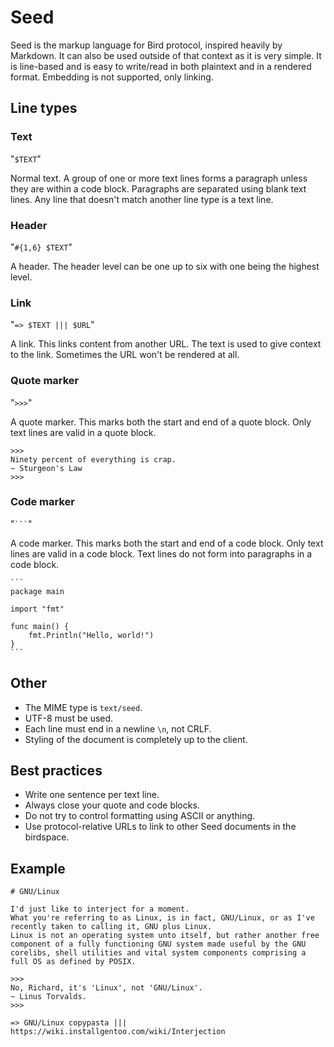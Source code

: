 # Seed

Seed is the markup language for Bird protocol, inspired heavily by Markdown.
It can also be used outside of that context as it is very simple.
It is line-based and is easy to write/read in both plaintext and in a rendered format.
Embedding is not supported, only linking.

## Line types

### Text

"`$TEXT`"

Normal text.
A group of one or more text lines forms a paragraph unless they are within a code block.
Paragraphs are separated using blank text lines.
Any line that doesn't match another line type is a text line.

### Header

"`#{1,6} $TEXT`"

A header.
The header level can be one up to six with one being the highest level.

### Link

"`=> $TEXT ||| $URL`"

A link.
This links content from another URL.
The text is used to give context to the link.
Sometimes the URL won't be rendered at all.

### Quote marker

"`>>>`"

A quote marker.
This marks both the start and end of a quote block.
Only text lines are valid in a quote block.

```
>>>
Ninety percent of everything is crap.
~ Sturgeon's Law
>>>
```

### Code marker

"` ``` `"

A code marker.
This marks both the start and end of a code block.
Only text lines are valid in a code block.
Text lines do not form into paragraphs in a code block.

````
```
package main

import "fmt"

func main() {
    fmt.Println("Hello, world!")
}
```
````

## Other

- The MIME type is `text/seed`.
- UTF-8 must be used.
- Each line must end in a newline `\n`, not CRLF.
- Styling of the document is completely up to the client.

## Best practices

- Write one sentence per text line.
- Always close your quote and code blocks.
- Do not try to control formatting using ASCII or anything.
- Use protocol-relative URLs to link to other Seed documents in the birdspace.

## Example

```
# GNU/Linux

I'd just like to interject for a moment.
What you're referring to as Linux, is in fact, GNU/Linux, or as I've recently taken to calling it, GNU plus Linux.
Linux is not an operating system unto itself, but rather another free component of a fully functioning GNU system made useful by the GNU corelibs, shell utilities and vital system components comprising a full OS as defined by POSIX.

>>>
No, Richard, it's 'Linux', not 'GNU/Linux'.
~ Linus Torvalds.
>>>

=> GNU/Linux copypasta ||| https://wiki.installgentoo.com/wiki/Interjection
```
